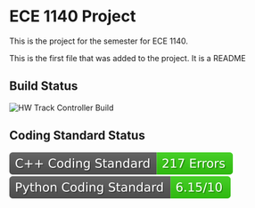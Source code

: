 # ECE 1140 Project

This is the project for the semester for ECE 1140.

This is the first file that was added to the project. It is a README

## Build Status

![HW Track Controller Build](https://github.com/aet37/ECE1140-Project/workflows/HW%20Track%20Controller%20Build/badge.svg)

## Coding Standard Status

![C++ Coding Standard](https://github.com/aet37/ECE1140-Project/blob/badges/.github/badges/cpplint-badge.svg)
![Python Coding Standard](https://github.com/aet37/ECE1140-Project/blob/badges/.github/badges/pylint-badge.svg)
